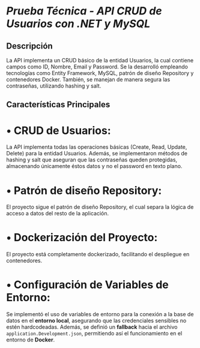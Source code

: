 # _Prueba Técnica - API CRUD de Usuarios con .NET y MySQL_

## Descripción
La API implementa un CRUD básico de la entidad Usuarios, la cual contiene campos como ID, Nombre, Email y Password. Se la desarrolló empleando tecnologías como Entity Framework, MySQL, patrón de diseño Repository y contenedores Docker. También, se manejan de manera segura las contraseñas, utilizando hashing y salt.

## Características Principales
# • CRUD de Usuarios:
La API implementa todas las operaciones básicas (Create, Read, Update, Delete) para la entidad Usuarios. Además, se implementaron métodos de hashing y salt que aseguran que las contraseñas queden protegidas, almacenando únicamente éstos datos y no el password en texto plano.

# • Patrón de diseño Repository:
El proyecto sigue el patrón de diseño Repository, el cual separa la lógica de acceso a datos del resto de la aplicación.

# • Dockerización del Proyecto:
El proyecto está completamente dockerizado, facilitando el despliegue en contenedores.

# • Configuración de Variables de Entorno:

Se implementó el uso de variables de entorno para la conexión a la base de datos en el __entorno local__, asegurando que las credenciales sensibles no estén hardcodeadas. 
Además, se definió un **fallback** hacia el archivo `application.Development.json`, permitiendo así el funcionamiento en el entorno de __Docker__.
